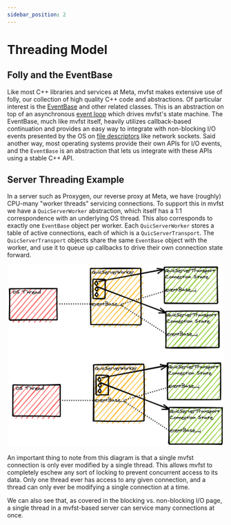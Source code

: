 ```yaml
---
sidebar_position: 2
---
```


# Threading Model

## Folly and the EventBase

Like most C++ libraries and services at Meta, mvfst makes extensive use
of folly, our collection of high quality C++ code and abstractions. Of
particular interest is the
[EventBase](https://github.com/facebook/folly/blob/master/folly/io/async/README.md)
and other related classes. This is an abstraction on top of an asynchronous
[event loop](https://en.wikipedia.org/wiki/Event_loop) which drives mvfst's
state machine. The EventBase, much like mvfst itself, heavily utilizes
callback-based continuation and provides an easy way to integrate with
non-blocking I/O events presented by the OS on [file
descriptors](https://en.wikipedia.org/wiki/File_descriptor) like network
sockets. Said another way, most operating systems provide their own APIs for
I/O events, and the `EventBase` is an abstraction that lets us integrate with
these APIs using a stable C++ API.

## Server Threading Example

In a server such as Proxygen, our reverse proxy at Meta, we have (roughly)
CPU-many "worker threads" servicing connections. To support this in mvfst we
have a `QuicServerWorker` abstraction, which itself has a 1:1 correspondence
with an underlying OS thread. This also corresponds to exactly one `EventBase`
object per worker. Each `QuicServerWorker` stores a table of active
connections, each of which is a `QuicServerTransport`. The `QuicServerTransport`
objects share the same `EventBase` object with the worker, and use it to queue
up callbacks to drive their own connection state forward.

![Thread Model](thread.png)

An important thing to note from this diagram is that a single mvfst
connection is only ever modified by a single thread. This allows mvfst to
completely eschew any sort of locking to prevent concurrent access to its
data. Only one thread ever has access to any given connection, and a thread
can only ever be modifying a single connection at a time.

We can also see that, as covered in the blocking vs. non-blocking I/O page,
a single thread in a mvfst-based server can service many connections at once.
